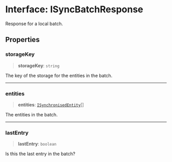 # Interface: ISyncBatchResponse

Response for a local batch.

## Properties

### storageKey

> **storageKey**: `string`

The key of the storage for the entities in the batch.

***

### entities

> **entities**: [`ISynchronisedEntity`](ISynchronisedEntity.md)[]

The entities in the batch.

***

### lastEntry

> **lastEntry**: `boolean`

Is this the last entry in the batch?
